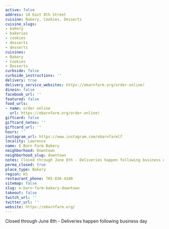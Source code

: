 ```yaml
---
active: false
address: 18 East 8th Street
cuisine: Bakery, Cookies, Desserts
cuisine_slugs:
- bakery
- bakeries
- cookies
- desserts
- desserts
cuisines:
- Bakery
- Cookies
- Desserts
curbside: false
curbside_instructions: ''
delivery: true
delivery_service_websites: https://ebarnfarm.org/order-online!
dinein: false
facebook_url: ''
featured: false
food_urls:
- name: order online
  url: https://ebarnfarm.org/order-online!
giftcard: false
giftcard_notes: ''
giftcard_url: ''
hours: ''
instagram_url: https://www.instagram.com/ebarnfarmlf
locality: Lawrence
name: E Barn Farm Bakery
neighborhood: Downtown
neighborhood_slug: downtown
notes: Closed through June 8th - Deliveries happen following business day
perma_closed: true
place_type: Bakery
region: KS
restaurant_phone: 785-836-4100
sitemap: false
slug: e-barn-farm-bakery-downtown
takeout: false
twitch_url: ''
twitter_url: ''
website: https://ebarnfarm.org/
---
```


Closed through June 8th - Deliveries happen following business day